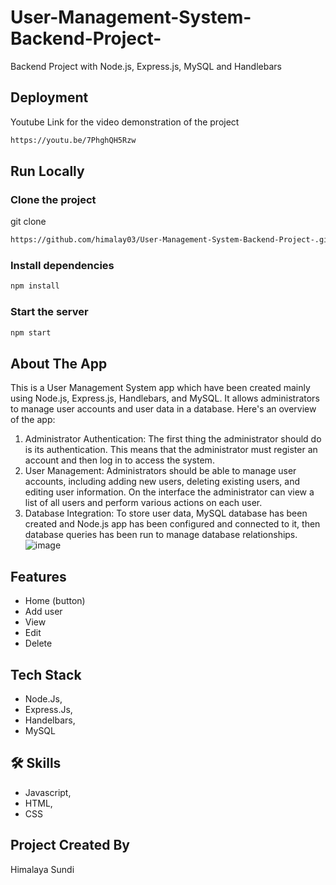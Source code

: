 # User-Management-System-Backend-Project-
Backend Project with Node.js, Express.js, MySQL and Handlebars

## Deployment

Youtube Link for the video demonstration of the project
```bash
https://youtu.be/7PhghQH5Rzw
```


## Run Locally

### Clone the project

  git clone
```bash
https://github.com/himalay03/User-Management-System-Backend-Project-.git
```
  
### Install dependencies

 ```bash
 npm install
 ```
  
### Start the server

 ```bash
 npm start
 ```
  
## About The App

This is a User Management System app which have been created mainly using Node.js, Express.js, Handlebars, and MySQL. 
It allows administrators to manage user accounts and user data in a database.
Here's an overview of the app:
1.  Administrator Authentication: The first thing the administrator should do is its authentication. This means that the administrator must register an account 
    and then log in to access the system.
2.	User Management: Administrators should be able to manage user accounts, including adding new users, deleting existing users, and editing user information.
    On the interface the administrator can view a list of all users and perform various actions on each user.
3.	Database Integration: To store user data, MySQL database has been created and Node.js app has been configured and connected to it, then database queries has
    been run to manage database relationships.
![image](https://user-images.githubusercontent.com/114144373/234212738-0d1f2bfa-f0b9-43d4-9f47-d29e8efbf97e.png)


## Features

- Home (button)
- Add user
- View
- Edit
- Delete

## Tech Stack

- Node.Js,
- Express.Js,
- Handelbars,
- MySQL

## 🛠 Skills

- Javascript, 
- HTML, 
- CSS

## Project Created By

Himalaya Sundi
